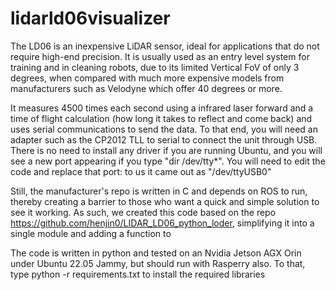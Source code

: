# lidarld06visualizer

The LD06 is an inexpensive LiDAR sensor, ideal for applications that do not require high-end precision.  It is usually used as an entry level system for training and in cleaning robots, due to its limited Vertical FoV of only 3 degrees, when compared with much more expensive models from manufacturers such as Velodyne which offer 40 degrees or more. 

It measures 4500 times each second using a infrared laser forward and a time of flight calculation (how long it takes to reflect and come back) and uses serial communications to send the data. To that end, you will need an adapter such as the CP2012 TLL to serial to connect the unit through USB. There is no need to install any driver if you are running Ubuntu, and you will see a new port appearing if you type "dir /dev/tty*". You will need to edit the code and replace that port: to us it came out as "/dev/ttyUSB0" 

Still, the manufacturer's repo is written in C and depends on ROS to run, thereby creating a barrier to those who want a quick and simple solution to see it working. As such, we created this code based on the repo https://github.com/henjin0/LIDAR_LD06_python_loder, simplifying it into a single module and adding a function to 

The code is written in python and tested on an Nvidia Jetson AGX Orin under Ubuntu 22.05 Jammy, but should run with Rasperry also. To that, type python -r requirements.txt to install the required libraries
